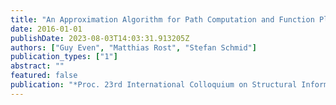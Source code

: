 ```yaml
---
title: "An Approximation Algorithm for Path Computation and Function Placement in SDNs"
date: 2016-01-01
publishDate: 2023-08-03T14:03:31.913205Z
authors: ["Guy Even", "Matthias Rost", "Stefan Schmid"]
publication_types: ["1"]
abstract: ""
featured: false
publication: "*Proc. 23rd International Colloquium on Structural Information and Communication Complexity (SIROCCO)*"
---
```


